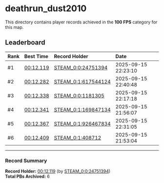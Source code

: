 # deathrun_dust2010

This directory contains player records achieved in the **100 FPS** category for this map.

## Leaderboard

| Rank | Best Time | Record Holder | Date                |
| :--- | :-------- | :------------ | :------------------ |
| #1   | [00:12.119](./00012119_STEAM_0_0_24751394_20250915-222310.zip) | [STEAM_0:0:24751394](https://speedrun16.com/profile/STEAM_0:0:24751394)   | 2025-09-15 22:23:10 |
| #2   | [00:12.282](./00012282_STEAM_0_1_617544124_20250915-224048.zip) | [STEAM_0:1:617544124](https://speedrun16.com/profile/STEAM_0:1:617544124)   | 2025-09-15 22:40:48 |
| #3   | [00:12.338](./00012338_STEAM_0_0_1181305_20250915-221718.zip) | [STEAM_0:0:1181305](https://speedrun16.com/profile/STEAM_0:0:1181305)   | 2025-09-15 22:17:18 |
| #4   | [00:12.341](./00012341_STEAM_0_1_169847134_20250915-215607.zip) | [STEAM_0:1:169847134](https://speedrun16.com/profile/STEAM_0:1:169847134)   | 2025-09-15 21:56:07 |
| #5   | [00:12.367](./00012367_STEAM_0_1_926467834_20250915-223105.zip) | [STEAM_0:1:926467834](https://speedrun16.com/profile/STEAM_0:1:926467834)   | 2025-09-15 22:31:05 |
| #6   | [00:12.409](./00012409_STEAM_0_1_408712_20250915-215304.zip) | [STEAM_0:1:408712](https://speedrun16.com/profile/STEAM_0:1:408712)   | 2025-09-15 21:53:04 |

---

### Record Summary
**Record Holder:** [00:12.119](./00012119_STEAM_0_0_24751394_20250915-222310.zip) (by [STEAM_0:0:24751394](https://speedrun16.com/profile/STEAM_0:0:24751394))  
**Total PBs Archived:** 6